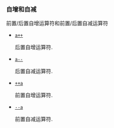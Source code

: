 ### 自增和自减
前置/后置自增运算符和前置/后置自减运算符
* [`a++`](https://developer.mozilla.org/zh-CN/docs/Web/JavaScript/Reference/Operators/Arithmetic_Operators#Increment)
   
    后置自增运算符.
* [`a--`](https://developer.mozilla.org/zh-CN/docs/Web/JavaScript/Reference/Operators/Arithmetic_Operators#Decrement)

    后置自减运算符.
* [`++a`](https://developer.mozilla.org/zh-CN/docs/Web/JavaScript/Reference/Operators/Arithmetic_Operators#Increment)

    前置自增运算符.
* [`--a`](https://developer.mozilla.org/zh-CN/docs/Web/JavaScript/Reference/Operators/Arithmetic_Operators#Decrement)

    前置自减运算符.